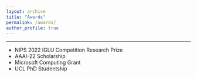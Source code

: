 ```yaml
---
layout: archive
title: "Awards"
permalink: /awards/
author_profile: true
---
```


------
* NIPS 2022 IGLU Competition Research Prize
* AAAI-22 Scholarship
* Microsoft Computing Grant
* UCL PhD Studentship

